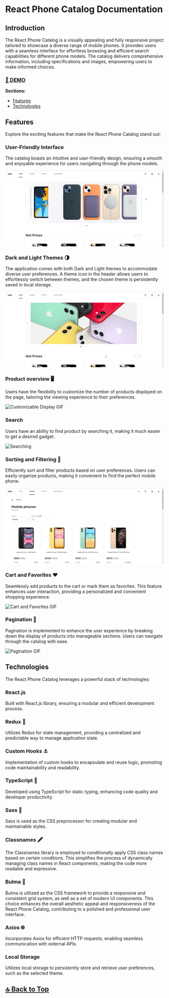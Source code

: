 # React Phone Catalog Documentation

## Introduction

The React Phone Catalog is a visually appealing and fully responsive project tailored to showcase a diverse range of mobile phones. It provides users with a seamless interface for effortless browsing and efficient search capabilities for different phone models. The catalog delivers comprehensive information, including specifications and images, empowering users to make informed choices.

### [🚀 DEMO](https://bojkovladislav.github.io/react-phone-catalog)

**Sections:**

- [Features](#features)
- [Technologies](#technologies)

## Features

Explore the exciting features that make the React Phone Catalog stand out:

### User-Friendly Interface

The catalog boasts an intuitive and user-friendly design, ensuring a smooth and enjoyable experience for users navigating through the phone models.

![User-Friendly Interface GIF](./public/new/img/showcase/overview.gif)

### Dark and Light Themes 🌗

The application comes with both Dark and Light themes to accommodate diverse user preferences. A theme icon in the header allows users to effortlessly switch between themes, and the chosen theme is persistently saved in local storage.

![Dark and Light Themes GIF](./public/new/img/showcase/theme-switcher.gif)

### Product overview 🖥️

Users have the flexibility to customize the number of products displayed on the page, tailoring the viewing experience to their preferences.

![Customizable Display GIF](./public/new/img/showcase/product.gif)

### Search

Users have an ability to find product by searching it, making it much easier to get a desired gadget.

![Searching](./public/new/img/showcase/search.gif)

### Sorting and Filtering 🔄

Efficiently sort and filter products based on user preferences. Users can easily organize products, making it convenient to find the perfect mobile phone.

![Sorting and Filtering GIF](./public/new/img/showcase/sort-filter.gif)

### Cart and Favorites ❤️

Seamlessly add products to the cart or mark them as favorites. This feature enhances user interaction, providing a personalized and convenient shopping experience.

![Cart and Favorites GIF](./public/new/img/showcase/cart-favorites.gif)

### Pagination 📖

Pagination is implemented to enhance the user experience by breaking down the display of products into manageable sections. Users can navigate through the catalog with ease.

![Pagination GIF](./public/new/img/showcase/pagination.gif)

## Technologies

The React Phone Catalog leverages a powerful stack of technologies:

### React.js

Built with React.js library, ensuring a modular and efficient development process.

### Redux 🔄

Utilizes Redux for state management, providing a centralized and predictable way to manage application state.

### Custom Hooks ⚓

Implementation of custom hooks to encapsulate and reuse logic, promoting code maintainability and readability.

### TypeScript 📝

Developed using TypeScript for static typing, enhancing code quality and developer productivity.

### Sass 🎨

Sass is used as the CSS preprocessor for creating modular and maintainable styles.

### Classnames 🖋️

The Classnames library is employed to conditionally apply CSS class names based on certain conditions. This simplifies the process of dynamically managing class names in React components, making the code more readable and expressive.

### Bulma 📐

Bulma is utilized as the CSS framework to provide a responsive and consistent grid system, as well as a set of modern UI components. This choice enhances the overall aesthetic appeal and responsiveness of the React Phone Catalog, contributing to a polished and professional user interface.

### Axios 🌐

Incorporates Axios for efficient HTTP requests, enabling seamless communication with external APIs.

### Local Storage

Utilizes local storage to persistently store and retrieve user preferences, such as the selected theme.

## [🔝 Back to Top](#react-phone-catalog-documentation)
